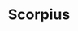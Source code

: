 ---
title: "Scorpius"
hashtag: scorpius
borders:
  - Ara
  - Corona Australis
  - Libra
  - Lupus
  - Norma
  - Ophiuchus
  - Sagittarius
tags:
  - Zodiac
  - Constellation
---